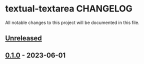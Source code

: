 # textual-textarea CHANGELOG

All notable changes to this project will be documented in this file.

## [Unreleased]

## [0.1.0] - 2023-06-01

[Unreleased]: https://github.com/tconbeer/textual-textarea/compare/0.1.0...HEAD

[0.1.0]: https://github.com/tconbeer/textual-textarea/compare/9832e9bbe1cd7a2ce9a4f09746eb1c2ddc8df842...0.1.0
